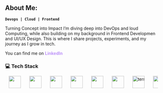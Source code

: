 ## About Me:
**`Devops | Cloud | Frontend`**

Turning Concept into Impact I’m diving deep into DevOps and loud Computing, while also building on my background in Frontend Developmen and UI/UX Design. This is where I share projects, experiments, and my journey as I grow in tech. 
<p align="left">
   You can find me on
  <a href="https://linkedin.com/in/paclicedric" target="_blank" style="color:#BD93F9; font-weight:bold; text-decoration:none;">
    LinkedIn
  </a>
</p>
<h3 align="left">💻 Tech Stack</h3>
<p align="center" style="white-space:nowrap; overflow-x:auto;">
  <img src="https://cdn.simpleicons.org/html5/E34F26" height="40" style="margin:0 12px; vertical-align:middle;" />
  <img src="https://cdn.simpleicons.org/css/1572B6" height="40" style="margin:0 12px; vertical-align:middle;" /> 
  <img src="https://cdn.simpleicons.org/javascript/F7DF1E" height="40" style="margin:0 12px; vertical-align:middle;" />
  <img src="https://cdn.simpleicons.org/python/3776AB" height="40" style="margin:0 12px; vertical-align:middle;" />
  <img src="https://cdn.simpleicons.org/php/777BB4" height="40" style="margin:0 12px; vertical-align:middle;" />
  <img src="https://cdn.simpleicons.org/gnubash/4EAA25" height="40" style="margin:0 12px; vertical-align:middle;" /> 
  <img src="https://static.thenounproject.com/png/3936636-200.png" height="40" style="margin:0 12px; vertical-align:middle;" alt="terminal icon" /> 
  <img src="https://cdn.simpleicons.org/docker/2496ED" height="40" style="margin:0 12px; vertical-align:middle;" />
  <img src="https://cdn.simpleicons.org/linux/000000" height="40" style="margin:0 12px; vertical-align:middle;" />
  <img src="https://cdn.simpleicons.org/express/000000" height="40" style="margin:0 12px; vertical-align:middle;" />
  <img src="https://cdn.simpleicons.org/tailwindcss/06B6D4" height="40" style="margin:0 12px; vertical-align:middle;" />
  <img src="https://cdn.simpleicons.org/figma/F24E1E" height="40" style="margin:0 12px; vertical-align:middle;" />
  <img src="https://cdn.simpleicons.org/wordpress/21759B" height="40" style="margin:0 12px; vertical-align:middle;" />
  <img src="https://cdn.simpleicons.org/apache/D22128" height="40" style="margin:0 12px; vertical-align:middle;" />
  <img src="https://cdn.simpleicons.org/mysql/4479A1" height="40" style="margin:0 12px; vertical-align:middle;" />
  <img src="https://cdn.simpleicons.org/mongodb/47A248" height="40" style="margin:0 12px; vertical-align:middle;" />
  <img src="https://cdn.simpleicons.org/postgresql/4169E1" height="40" style="margin:0 12px; vertical-align:middle;" />
  <img src="https://cdn.simpleicons.org/arduino/00979D" height="40" style="margin:0 12px; vertical-align:middle;" />
  <img src="https://cdn.simpleicons.org/postman/FF6C37" height="40" style="margin:0 12px; vertical-align:middle;" />
</p>
</p>

